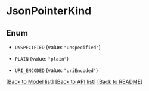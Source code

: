 # JsonPointerKind

## Enum


* `UNSPECIFIED` (value: `"unspecified"`)

* `PLAIN` (value: `"plain"`)

* `URI_ENCODED` (value: `"uriEncoded"`)


[[Back to Model list]](../README.md#documentation-for-models) [[Back to API list]](../README.md#documentation-for-api-endpoints) [[Back to README]](../README.md)


